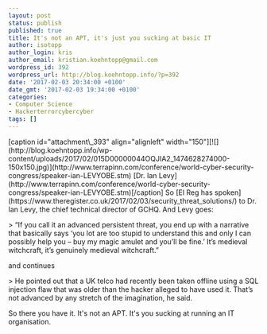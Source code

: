 ```yaml
---
layout: post
status: publish
published: true
title: It's not an APT, it's just you sucking at basic IT
author: isotopp
author_login: kris
author_email: kristian.koehntopp@gmail.com
wordpress_id: 392
wordpress_url: http://blog.koehntopp.info/?p=392
date: '2017-02-03 20:34:00 +0100'
date_gmt: '2017-02-03 19:34:00 +0100'
categories:
- Computer Science
- Hackerterrorcybercyber
tags: []
---
```

<p>[caption id="attachment\_393" align="alignleft" width="150"][![](http://blog.koehntopp.info/wp-content/uploads/2017/02/015D00000044OQJIA2_1474628274000-150x150.jpg)](http://www.terrapinn.com/conference/world-cyber-security-congress/speaker-ian-LEVYOBE.stm) [Dr. Ian Levy](http://www.terrapinn.com/conference/world-cyber-security-congress/speaker-ian-LEVYOBE.stm)[/caption] So [El Reg has spoken](https://www.theregister.co.uk/2017/02/03/security_threat_solutions/) to Dr. Ian Levy, the chief technical director of GCHQ. And Levy goes:</p>
<p>> “If you call it an advanced persistent threat, you end up with a narrative that basically says ‘you lot are too stupid to understand this and only I can possibly help you – buy my magic amulet and you’ll be fine.’ It’s medieval witchcraft, it’s genuinely medieval witchcraft.”</p>
<p> and continues </p>
<p>> He pointed out that a UK telco had recently been taken offline using a SQL injection flaw that was older than the hacker alleged to have used it. That’s not advanced by any stretch of the imagination, he said.</p>
<p> So there you have it. It's not an APT. It's you sucking at running an IT organisation.</p>
